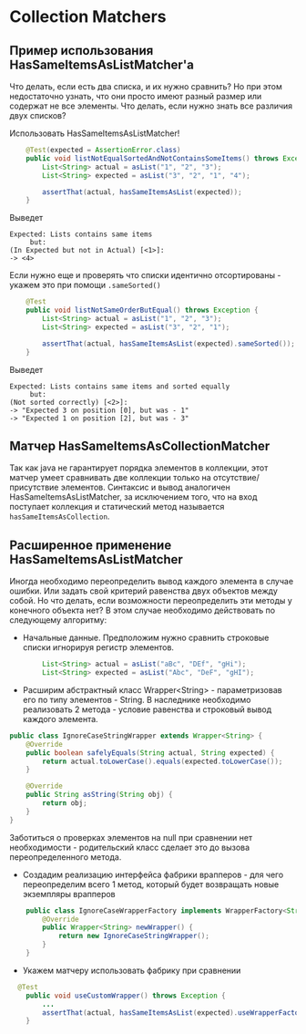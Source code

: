 Collection Matchers
==========================


Пример использования HasSameItemsAsListMatcher'а
---------------------------------

Что делать, если есть два списка, и их нужно сравнить? Но при этом недостаточно узнать, что они просто
имеют разный размер или содержат не все элементы. Что делать, если нужно знать все различия двух списков?

Использовать HasSameItemsAsListMatcher!

```java
    @Test(expected = AssertionError.class)
    public void listNotEqualSortedAndNotContainsSomeItems() throws Exception {
        List<String> actual = asList("1", "2", "3");
        List<String> expected = asList("3", "2", "1", "4");

        assertThat(actual, hasSameItemsAsList(expected));
    }
```

Выведет

```
Expected: Lists contains same items
     but:
(In Expected but not in Actual) [<1>]:
-> <4>
```

Если нужно еще и проверять что списки идентично отсортированы - укажем это при помощи ``.sameSorted()``

```java
    @Test
    public void listNotSameOrderButEqual() throws Exception {
        List<String> actual = asList("1", "2", "3");
        List<String> expected = asList("3", "2", "1");

        assertThat(actual, hasSameItemsAsList(expected).sameSorted());
    }
```

Выведет

```
Expected: Lists contains same items and sorted equally
     but:
(Not sorted correctly) [<2>]:
-> "Expected 3 on position [0], but was - 1"
-> "Expected 1 on position [2], but was - 3"
```

Матчер HasSameItemsAsCollectionMatcher
---------------------------------
Так как java не гарантирует порядка элементов в коллекции, этот матчер умеет сравнивать две коллекции 
только на отсутствие/присутствие элементов. Синтаксис и вывод аналогичен HasSameItemsAsListMatcher, за исключением того, 
что на вход поступает коллекция и статический метод называется ``hasSameItemsAsCollection``.



Расширенное применение HasSameItemsAsListMatcher
---------------------------------

Иногда необходимо переопределить вывод каждого элемента в случае ошибки.
Или задать свой критерий равенства двух объектов между собой. Но что делать, если возможности переопределить эти методы
у конечного объекта нет? В этом случае необходимо действовать по следующему алгоритму:

* Начальные данные. Предположим нужно сравнить строковые списки игнорируя регистр элементов.

```java
        List<String> actual = asList("aBc", "DEf", "gHi");
        List<String> expected = asList("Abc", "DeF", "gHI");
```

* Расширим абстрактный класс Wrapper&lt;String&gt; - параметризовав его по типу элементов - String.
В наследнике необходимо реализовать 2 метода - условие равенства и строковый вывод каждого элемента.

```java
public class IgnoreCaseStringWrapper extends Wrapper<String> {
    @Override
    public boolean safelyEquals(String actual, String expected) {
        return actual.toLowerCase().equals(expected.toLowerCase());
    }

    @Override
    public String asString(String obj) {
        return obj;
    }
}
```
Заботиться о проверках элементов на null при сравнении нет необходимости - родительский класс сделает это
до вызова переопределенного метода.

* Создадим реализацию интерфейса фабрики врапперов - для чего переопределим всего 1 метод, который будет возвращать
новые экземпляры врапперов

```java
    public class IgnoreCaseWrapperFactory implements WrapperFactory<String> {
        @Override
        public Wrapper<String> newWrapper() {
            return new IgnoreCaseStringWrapper();
        }
    }
```

* Укажем матчеру использовать фабрику при сравнении

```java
  @Test
    public void useCustomWrapper() throws Exception {
        ...
        assertThat(actual, hasSameItemsAsList(expected).useWrapperFactory(new IgnoreCaseWrapperFactory()));
    }
```
